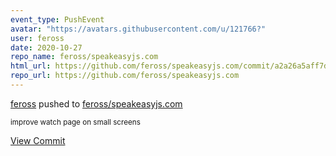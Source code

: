 ```yaml
---
event_type: PushEvent
avatar: "https://avatars.githubusercontent.com/u/121766?"
user: feross
date: 2020-10-27
repo_name: feross/speakeasyjs.com
html_url: https://github.com/feross/speakeasyjs.com/commit/a2a26a5aff7d6f6b80151931326ab279b6f46c23
repo_url: https://github.com/feross/speakeasyjs.com
---
```


<a href='https://github.com/feross' target='_blank'>feross</a> pushed to <a href='https://github.com/feross/speakeasyjs.com' target='_blank'>feross/speakeasyjs.com</a>

<small>improve watch page on small screens</small>

<a href='https://github.com/feross/speakeasyjs.com/commit/a2a26a5aff7d6f6b80151931326ab279b6f46c23' target='_blank'>View Commit</a>